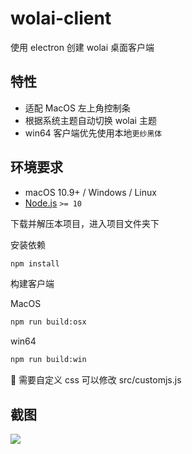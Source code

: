 # wolai-client

使用 electron 创建 wolai 桌面客户端

## 特性

- 适配 MacOS 左上角控制条
- 根据系统主题自动切换 wolai 主题
- win64 客户端优先使用本地`更纱黑体`

## 环境要求

- macOS 10.9+ / Windows / Linux
- [Node.js](https://nodejs.org/zh-cn/download/) `>= 10`

下载并解压本项目，进入项目文件夹下

安装依赖

```bash
npm install
```

构建客户端

MacOS

```bash
npm run build:osx
```

win64

```bash
npm run build:win
```

🥳 需要自定义 css 可以修改 src/customjs.js

## 截图

<img src="https://wx2.sbimg.cn/2020/09/07/9kEJh.png">
